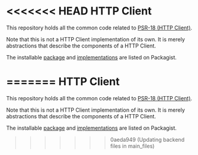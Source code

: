<<<<<<< HEAD
HTTP Client
===========

This repository holds all the common code related to [PSR-18 (HTTP Client)][psr-url].

Note that this is not a HTTP Client implementation of its own. It is merely abstractions that describe the components of a HTTP Client.

The installable [package][package-url] and [implementations][implementation-url] are listed on Packagist.

[psr-url]: https://www.php-fig.org/psr/psr-18
[package-url]: https://packagist.org/packages/psr/http-client
[implementation-url]: https://packagist.org/providers/psr/http-client-implementation
=======
HTTP Client
===========

This repository holds all the common code related to [PSR-18 (HTTP Client)][psr-url].

Note that this is not a HTTP Client implementation of its own. It is merely abstractions that describe the components of a HTTP Client.

The installable [package][package-url] and [implementations][implementation-url] are listed on Packagist.

[psr-url]: https://www.php-fig.org/psr/psr-18
[package-url]: https://packagist.org/packages/psr/http-client
[implementation-url]: https://packagist.org/providers/psr/http-client-implementation
>>>>>>> 0aeda949 (Updating backend files in main_files)
